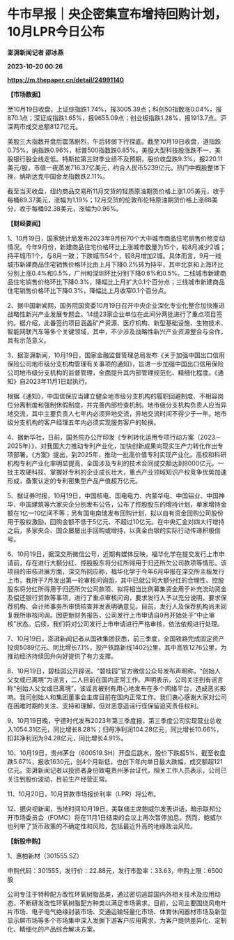# 牛市早报｜央企密集宣布增持回购计划，10月LPR今日公布
**澎湃新闻记者 邵冰燕**

**2023-10-20 00:26**

**https://m.thepaper.cn/detail/24991140**

**【市场数据】**

至10月19日收盘，上证综指跌1.74%，报3005.39点；科创50指数涨0.04%，报870.1点；深证成指跌1.65%，报9655.09点；创业板指跌1.28%，报1913.7点。沪深两市成交总额8127亿元。

美股三大指数开盘后震荡剧烈，午后转弱下行探底。截至10月19日收盘，道指跌0.75%，纳指跌0.96%，标普500指数跌0.85%。美股大型科技股涨跌不一，美股银行股全线走低。特斯拉第三财季业绩不及预期，股价收盘跌9.3%，报220.11美元/股，市值一夜蒸发716.37亿美元，约合人民币5239亿元。热门中概股整体下挫，纳斯达克中国金龙指数跌2.11%。

截至当天收盘，纽约商品交易所11月交货的轻质原油期货价格上涨1.05美元，收于每桶89.37美元，涨幅为1.19%；12月交货的伦敦布伦特原油期货价格上涨88美分，收于每桶92.38美元，涨幅为0.96%。

**【财经要闻】**

1、10月19日，国家统计局发布2023年9月份70个大中城市商品住宅销售价格变动情况。今年9月份，新建商品住宅价格环比上涨城市数量为15个，较8月减少2城；持平城市1个，与8月一致；下跌城市54个，较8月增加2城。具体而言，9月一线城市新建商品住宅销售价格环比由上月下降0.2%转为持平，其中北京和上海环比分别上涨0.4%和0.5%，广州和深圳环比分别下降0.6%和0.5%。二线城市新建商品住宅销售价格环比下降0.3%，降幅比上月扩大0.1个百分点；三线城市新建商品住宅销售价格环比下降0.3%，降幅比上月收窄0.1个百分点。

2、据中国新闻网，国务院国资委10月19日召开中央企业深化专业化整合加快推进战略性新兴产业发展专题会。14组23家企业单位在此间分两批进行了重点项目签约。据介绍，此番签约项目涵盖矿产资源、医疗机构、新型基础设施、生物技术、智能网联汽车等多个关键领域，其中，不少涉及战略性新兴产业资源整合与合作，具有示范意义。

3、据澎湃新闻，10月19日，国家金融监督管理总局发布《关于加强中国出口信用保险公司地市级分支机构管理有关事项的通知》，旨进一步加强中国出口信用保险公司地市级分支机构的监督管理，全面提升其内部管理规范化、精细化程度。《通知》自2023年11月1日起执行。

根据《通知》，中国信保应当建立健全地市级分支机构的履职回避制度、不相容岗位分离制度和强制休假制度，并完善内部检查机制。地市级分支机构负责人应当异地交流，其中主要负责人七年内必须异地交流，异地交流时间不得少于一年。地市级分支机构的客户经理五年内必须实现服务客户的轮换。

4、据新华社，日前，国务院办公厅印发《专利转化运用专项行动方案（2023－2025年）》，对我国大力推动专利产业化，加快创新成果向现实生产力转化作出专项部署。《方案》提出，到2025年，推动一批高价值专利实现产业化。高校和科研机构专利产业化率明显提高，全国涉及专利的技术合同成交额达到8000亿元。一批主攻硬科技、掌握好专利的企业成长壮大，重点产业领域知识产权竞争优势加速形成，备案认定的专利密集型产品产值超万亿元。

5、据证券时报，10月19日，中国核电、国电电力、内蒙华电、中国铝业、中国神华、中国建筑等六家央企分别发布公告，公布了控股股东的增持计划，单家增持金额在1亿—10亿间不等；另有国电南瑞发布回购计划，拟以自有资金回购公司股份用于股权激励，回购金额不低于5亿元、不超过10亿元。在中央汇金对四大行增持之后，多家央企、国企屡屡出手回购或增持，以真金白银的实际行动传递积极信号。

6、10月19日，据深交所微信公号，近期有媒体反映，福华化学在提交发行上市申请前，存在进行大额分红、控股股东将分红所得用于归还所欠公司款项等情形。该项目的审核进展方面，深交所回应称，福华化学于今年6月申报在深交所主板发行上市，我所于7月发出第一轮审核问询函，其中已就公司大额分红的合理性、控股股东将分红所得用于归还所欠公司款项、拟将相当比例募集资金用于补充流动资金及偿还银行贷款等事项，进行了重点审核问询，要求发行人予以充分说明，要求保荐机构、会计师事务所审慎核查并发表明确意见。目前，发行人及保荐机构尚未回复我所审核问询。因更新财务报告，公司发行上市申请自9月开始处于“中止审核”状态。后续，我们将对公司发行上市申请进行严格审核，依法依规进行处理。

7、10月19日，澎湃新闻记者从国铁集团获悉，前三季度，全国铁路完成固定资产投资5089亿元、同比增长7.1%，投产铁路新线1402公里，其中高铁1276公里，为推动经济持续回升向好提供了有力支撑。

8、10月19日，碧桂园公开辟谣。“碧桂园”官方微信公众号发布声明称，“创始人父女或已离境”为谣言，二人目前在国内正常工作。声明表示，公司关注到有谣言称“创始人父女或已离境”，该谣言被别有用心地发布在多个网络平台，造成恶劣影响。我司创始人和集团董事会主席目前在国内正常工作。我们衷心感谢大家对公司在困难时期的关注、支持和理解，但对恶意造谣行径保留追究责任权利。

9、10月19日晚，宁德时代发布2023年第三季度报，第三季度公司实现营业总收入1054.31亿元，同比增长8.28%；归母净利润104.28亿元，同比增长10.66%，扣非净利润为94.28亿元，同比增长4.91%。

10、10月19日，贵州茅台（600519.SH）开盘后跳水，股价下跌超5%，截至收盘跌5.67%，报收1630元，创4个月新低，也创下年内单日最大跌幅，成交额超121亿元。澎湃新闻记者以投资者身份致电贵州茅台证代，相关工作人员表示，公司已关注到股价波动，目前生产经营正常。

11、10月20日，10月贷款市场报价利率（LPR）将公布。

12、据央视新闻，当地时间10月19日，美联储主席鲍威尔发表讲话，暗示联邦公开市场委员会（FOMC）将在11月1日结束的会议上再次暂停加息。然而，鲍威尔也列举了货币政策的不确定性和风险，包括最近升高的地缘政治风险。

**【新股申购】**

1、惠柏新材（301555.SZ）

申购代码：301555，发行价：22.88元，发行市盈率：33.63，申购上限：6500股

公司专注于特种配方改性环氧树脂品类，通过密切追踪国内外相关技术及应用动态，不断研发改性环氧树脂配方种类以满足市场需求。目前，公司主要围绕风电叶片市场、电子电气绝缘封装市场、交通运输轻量化市场、体育休闲器材市场及新型显示屏市场等多个市场集中深入发掘下游客户应用需求，为客户提供差异化、定制化、精细化的产品综合解决方案。